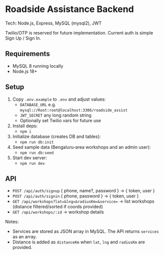 # Roadside Assistance Backend

Tech: Node.js, Express, MySQL (mysql2), JWT

Twilio/OTP is reserved for future implementation. Current auth is simple Sign Up / Sign In.

## Requirements
- MySQL 8 running locally
- Node.js 18+

## Setup
1. Copy `.env.example` to `.env` and adjust values:
   - `DATABASE_URL` e.g. `mysql://Root:root@localhost:3306/roadside_assist`
   - `JWT_SECRET` any long random string
   - Optionally set Twilio vars for future use
2. Install deps:
   - `npm i`
3. Initialize database (creates DB and tables):
   - `npm run db:init`
4. Seed sample data (Bengaluru-area workshops and an admin user):
   - `npm run db:seed`
5. Start dev server:
   - `npm run dev`

## API
- `POST /api/auth/signup` { phone, name?, password } -> { token, user }
- `POST /api/auth/signin` { phone, password } -> { token, user }
- `GET /api/workshops?lat=&lng=&radiusKm=&service=` -> list workshops (distance filtered/sorted if coords provided)
- `GET /api/workshops/:id` -> workshop details

Notes:
- Services are stored as JSON array in MySQL. The API returns `services` as an array.
- Distance is added as `distanceKm` when `lat`, `lng` and `radiusKm` are provided.
